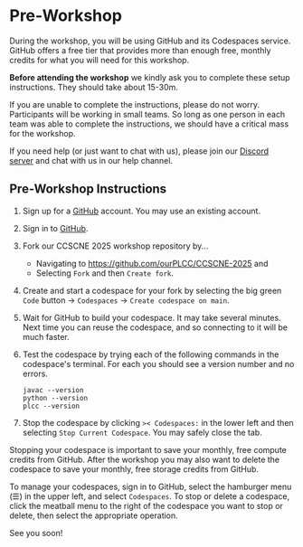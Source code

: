 # Pre-Workshop

During the workshop, you will be using GitHub and its Codespaces service. GitHub
offers a free tier that provides more than enough free, monthly credits for what
you will need for this workshop.

**Before attending the workshop** we kindly ask you to complete these setup instructions.
They should take about 15-30m.

If you are unable to complete the instructions, please do not worry. Participants
will be working in small teams. So long as one person in each team was able
to complete the instructions, we should have a critical mass for the workshop.

If you need help (or just want to chat with us),
please join our [Discord server](https://discord.gg/EVtNSxS9E2)
and chat with us in our help channel.

## Pre-Workshop Instructions

1. Sign up for a [GitHub](github.com) account. You may use an existing account.

2. Sign in to [GitHub](github.com).

3. Fork our CCSCNE 2025 workshop repository by...

    - Navigating to <https://github.com/ourPLCC/CCSCNE-2025> and
    - Selecting `Fork` and then `Create fork`.

4. Create and start a codespace for your fork
   by selecting the big green `Code` button -> `Codespaces` -> `Create codespace on main`.

5. Wait for GitHub to build your codespace. It may take several minutes.
   Next time you can reuse the codespace, and so connecting to it will be much faster.

5. Test the codespace by trying each of the following commands in the codespace's terminal.
   For each you should see a version number and no errors.

    ```
    javac --version
    python --version
    plcc --version
    ```

6. Stop the codespace by clicking `>< Codespaces:` in the lower left and then selecting `Stop Current Codespace`.
   You may safely close the tab.

Stopping your codespace is important to save your monthly, free compute credits from GitHub.
After the workshop you may also want to delete the codespace to save your monthly, free storage credits from GitHub.

To manage your codespaces, sign in to GitHub, select the hamburger menu (☰) in the upper left,
and select `Codespaces`. To stop or delete a codespace, click the meatball menu to the right of the codespace you want to stop or delete, then select the appropriate operation.

See you soon!
